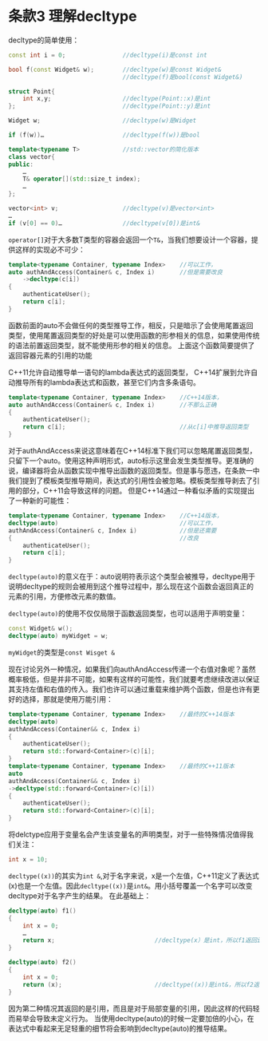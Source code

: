 # 条款3 理解decltype

decltype的简单使用：

```cpp
const int i = 0;                //decltype(i)是const int

bool f(const Widget& w);        //decltype(w)是const Widget&
                                //decltype(f)是bool(const Widget&)

struct Point{
    int x,y;                    //decltype(Point::x)是int
};                              //decltype(Point::y)是int

Widget w;                       //decltype(w)是Widget

if (f(w))…                      //decltype(f(w))是bool

template<typename T>            //std::vector的简化版本
class vector{
public:
    …
    T& operator[](std::size_t index);
    …
};

vector<int> v;                  //decltype(v)是vector<int>
…
if (v[0] == 0)…                 //decltype(v[0])是int&
```

`operator[]`对于大多数T类型的容器会返回一个`T&`，当我们想要设计一个容器，提供这样的实现必不可少：

```cpp
template<typename Container, typename Index>    //可以工作，
auto authAndAccess(Container& c, Index i)       //但是需要改良
    ->decltype(c[i])
{
    authenticateUser();
    return c[i];
}

```

函数前面的auto不会做任何的类型推导工作，相反，只是暗示了会使用尾置返回类型，使用尾置返回类型的好处是可以使用函数的形参相关的信息，如果使用传统的语法前置返回类型，就不能使用形参的相关的信息。
上面这个函数简要提供了返回容器元素的引用的功能

C++11允许自动推导单一语句的lambda表达式的返回类型， C++14扩展到允许自动推导所有的lambda表达式和函数，甚至它们内含多条语句。

```cpp
template<typename Container, typename Index>    //C++14版本，
auto authAndAccess(Container& c, Index i)       //不那么正确
{
    authenticateUser();
    return c[i];                                //从c[i]中推导返回类型
}

```

对于authAndAccess来说这意味着在C++14标准下我们可以忽略尾置返回类型，只留下一个auto。使用这种声明形式，auto标示这里会发生类型推导。更准确的说，编译器将会从函数实现中推导出函数的返回类型。但是事与愿违，在条款一中我们提到了模板类型推导期间，表达式的引用性会被忽略。模板类型推导剥去了引用的部分，C++11会导致这样的问题。
但是C++14通过一种看似矛盾的实现提出了一种新的可能性：

```cpp
template<typename Container, typename Index>    //C++14版本，
decltype(auto)                                  //可以工作，
authAndAccess(Container& c, Index i)            //但是还需要
{                                               //改良
    authenticateUser();
    return c[i];
}
```

`decltype(auto)`的意义在于：auto说明符表示这个类型会被推导，decltype用于说明decltype的规则会被用到这个推导过程中，那么现在这个函数会返回真正的元素的引用，方便修改元素的数值。

`decltype(auto)`的使用不仅仅局限于函数返回类型，也可以适用于声明变量：

```cpp
const Widget& w(); 
decltype(auto) myWidget = w;
```

`myWidget`的类型是`const Wisget &`

现在讨论另外一种情况，如果我们向authAndAccess传递一个右值对象呢？虽然概率极低，但是并非不可能，如果有这样的可能性，我们就要考虑继续改进以保证其支持左值和右值的传入。我们也许可以通过重载来维护两个函数，但是也许有更好的选择，那就是使用万能引用：

```cpp
template<typename Container, typename Index>    //最终的C++14版本
decltype(auto)
authAndAccess(Container&& c, Index i)
{
    authenticateUser();
    return std::forward<Container>(c)[i];
}
template<typename Container, typename Index>    //最终的C++11版本
auto
authAndAccess(Container&& c, Index i)
->decltype(std::forward<Container>(c)[i])
{
    authenticateUser();
    return std::forward<Container>(c)[i];
}
```

将delctype应用于变量名会产生该变量名的声明类型，对于一些特殊情况值得我们关注：

```cpp
int x = 10;
```

`decltype((x))`的其实为`int &`,对于名字来说，x是一个左值，C++11定义了表达式(x)也是一个左值。因此`decltype((x))`是`int&`。用小括号覆盖一个名字可以改变decltype对于名字产生的结果。
在此基础上：

```cpp
decltype(auto) f1()
{
    int x = 0;
    …
    return x;                            //decltype(x）是int，所以f1返回int
}

decltype(auto) f2()
{
    int x = 0;
    return (x);                          //decltype((x))是int&，所以f2返回int&
}

```

因为第二种情况其返回的是引用，而且是对于局部变量的引用，因此这样的代码轻而易举会导致未定义行为。
当使用decltype(auto)的时候一定要加倍的小心，在表达式中看起来无足轻重的细节将会影响到decltype(auto)的推导结果。